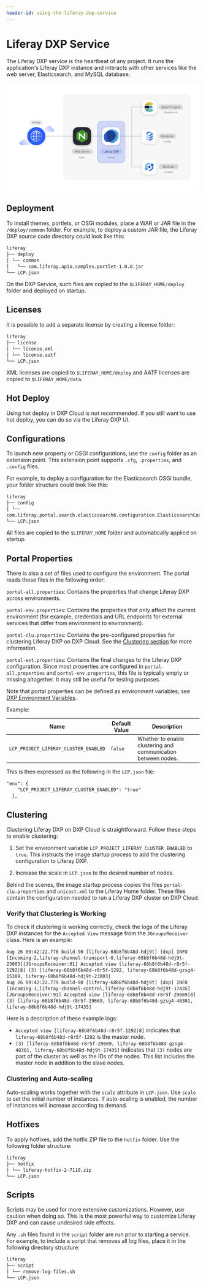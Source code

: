 ```yaml
---
header-id: using-the-liferay-dxp-service
---
```


# Liferay DXP Service

The Liferay DXP service is the heartbeat of any project. It runs the application's Liferay DXP instance and interacts with other services like the web server, Elasticsearch, and MySQL database.

![Figure 1: The Liferay DXP service is one of several services available in DXP Cloud.](../../images/services-dxp.png)

## Deployment

To install themes, portlets, or OSGi modules, place a WAR or JAR file in the `/deploy/common` folder. For example, to deploy a custom JAR file, the Liferay DXP source code directory could look like this:

    liferay
    ├── deploy
    │ └── common
    │   └── com.liferay.apio.samples.portlet-1.0.0.jar
    └── LCP.json

On the DXP Service, such files are copied to the `$LIFERAY_HOME/deploy` folder and deployed on startup.

## Licenses

It is possible to add a separate license by creating a license folder:

    liferay
    ├── license
    │ └── license.xml
    │ └── license.aatf
    └── LCP.json

XML licenses are copied to `$LIFERAY_HOME/deploy` and AATF licenses are copied to `$LIFERAY_HOME/data`.

## Hot Deploy

Using hot deploy in DXP Cloud is not recommended. If you still want to use hot deploy, you can do so via the Liferay DXP UI.

## Configurations

To launch new property or OSGI configurations, use the `config` folder as an extension point. This extension point supports `.cfg`, `.properties`, and `.config` files.

For example, to deploy a configuration for the Elasticsearch OSGi bundle, your folder structure could look like this:

    liferay
    ├── config
    │ └── com.liferay.portal.search.elasticsearch6.configuration.ElasticsearchConfiguration.config
    └── LCP.json

All files are copied to the `$LIFERAY_HOME` folder and automatically applied on startup.

## Portal Properties

There is also a set of files used to configure the environment. The portal reads these files in the following order:

`portal-all.properties`: Contains the properties that change Liferay DXP across environments.

`portal-env.properties`: Contains the properties that only affect the current environment (for example, credentials and URL endpoints for external services that differ from environment to environment).

`portal-clu.properties`: Contains the pre-configured properties for clustering Liferay DXP on DXP Cloud. See the [Clustering section](#clustering) for more information.

`portal-ext.properties`: Contains the final changes to the Liferay DXP configuration. Since most properties are configured in `portal-all.properties` and `portal-env.properties`, this file is typically empty or missing altogether. It may still be useful for testing purposes.

Note that portal properties can be defined as environment variables; see [DXP Environment Variables](https://help.liferay.com/hc/en-us/articles/360017877312-Environment-Variables).

Example:

Name                                  | Default Value | Description  |
------------------------------------- | ------------- | ------------ |
| `LCP_PROJECT_LIFERAY_CLUSTER_ENABLED` | `false`       | Whether to enable clustering and communication between nodes. |

This is then expressed as the following in the `LCP.json` file:

```properties
"env": {
    "LCP_PROJECT_LIFERAY_CLUSTER_ENABLED": "true"
  },
```

## Clustering

Clustering Liferay DXP on DXP Cloud is straightforward. Follow these steps to enable clustering:

1. Set the environment variable `LCP_PROJECT_LIFERAY_CLUSTER_ENABLED` to `true`. This instructs the image startup process to add the clustering configuration to Liferay DXP.

1. Increase the scale in `LCP.json` to the desired number of nodes.

Behind the scenes, the image startup process copies the files `portal-clu.properties` and `unicast.xml` to the Liferay Home folder. These files contain the configuration needed to run a Liferay DXP cluster on DXP Cloud.

### Verify that Clustering is Working

To check if clustering is working correctly, check the logs of the Liferay DXP instances for the `Accepted View` message from the `JGroupsReceiver` class.
Here is an example:

```shell
Aug 26 09:42:22.778 build-90 [liferay-68b8f6b48d-hdj9t] [dxp] INFO  [Incoming-2,liferay-channel-transport-0,liferay-68b8f6b48d-hdj9t-23003][JGroupsReceiver:91] Accepted view [liferay-68b8f6b48d-r8r5f-1292|8] (3) [liferay-68b8f6b48d-r8r5f-1292, liferay-68b8f6b48d-gzsg4-15389, liferay-68b8f6b48d-hdj9t-23003]
Aug 26 09:42:22.779 build-90 [liferay-68b8f6b48d-hdj9t] [dxp] INFO  [Incoming-1,liferay-channel-control,liferay-68b8f6b48d-hdj9t-17435][JGroupsReceiver:91] Accepted view [liferay-68b8f6b48d-r8r5f-29669|8] (3) [liferay-68b8f6b48d-r8r5f-29669, liferay-68b8f6b48d-gzsg4-48301, liferay-68b8f6b48d-hdj9t-17435]
```

Here is a description of these example logs:

- `Accepted view [liferay-68b8f6b48d-r8r5f-1292|8]` indicates that `liferay-68b8f6b48d-r8r5f-1292` is the master node.
- `(3) [liferay-68b8f6b48d-r8r5f-29669, liferay-68b8f6b48d-gzsg4-48301, liferay-68b8f6b48d-hdj9t-17435]` indicates that `(3)` nodes are part of the cluster as well as the IDs of the nodes. This list includes the master node in addition to the slave nodes.

### Clustering and Auto-scaling

Auto-scaling works together with the `scale` attribute in `LCP.json`. Use `scale` to set the initial number of instances. If auto-scaling is enabled, the number of instances will increase according to demand.

## Hotfixes

To apply hotfixes, add the hotfix ZIP file to the `hotfix` folder. Use the following folder structure:

    liferay
    ├── hotfix
    │ └── liferay-hotfix-2-7110.zip
    └── LCP.json

## Scripts

Scripts may be used for more extensive customizations. However, use caution when doing so. This is the most powerful way to customize Liferay DXP and can cause undesired side effects.

Any `.sh` files found in the `script` folder are run prior to starting a service. For example, to include a script that removes all log files, place it in the following directory structure:

    liferay
    ├── script
    │ └── remove-log-files.sh
    └── LCP.json
